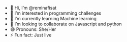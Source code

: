 - 👋 Hi, I’m @reminafisat
- 👀 I’m interested in programming challenges
- 🌱 I’m currently learning Machine learning
- 💞️ I’m looking to collaborate on Javascript and python
- 😄 Pronouns: She/Her
- ⚡ Fun fact: Just live

